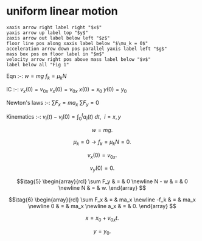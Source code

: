 # uniform linear motion
```
xaxis arrow right label right "$x$"
yaxis arrow up label top "$y$"
zaxis arrow out label below left "$z$"
floor line pos along xaxis label below "$\mu_k = 0$"
acceleration arrow down pos parallel yaxis label left "$g$"
mass box pos on floor label in "$m$"
velocity arrow right pos above mass label below "$v$"
label below all "Fig 1"
```

Eqn
:-:
$w = mg$
$f_k = \mu_k N$

IC
:-:
$v_x(0) = v_{0x}$
$v_x(0) = v_{0x}$
$x(0) = x_0$
$y(0) = y_0$

Newton's laws
:-:
$\sum F_x = ma_x$
$\sum F_y = 0$

Kinematics
:-:
$\displaystyle v_i(t) - v_i(0) = \int_0^t a_i(t) \ dt, \ \ i = x, y$

$$\tag{1}
w = mg.
$$

$$\tag{2}
\mu_k = 0 \rightarrow f_k = \mu_k N = 0.
$$

$$\tag{3}
v_x(0) = v_{0x}.
$$

$$\tag{4}
v_y(0) = 0.
$$

$$\tag{5}
\begin{array}{rcl}
\sum F_y & = & 0 \newline
N - w & = & 0 \newline
N & = & w.
\end{array}
$$

$$\tag{6}
\begin{array}{rcl}
\sum F_x & = & ma_x \newline
-f_k & = & ma_x \newline
0 & = & ma_x \newline
a_x & = & 0.
\end{array}
$$

$$\tag{7}
x = x_0 + v_{0x} t.
$$

$$\tag{8}
y = y_0.
$$
